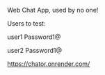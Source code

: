 Web Chat App, used by no one!

Users to test:

user1
Password1@

user2
Password1@

https://chator.onrender.com/
